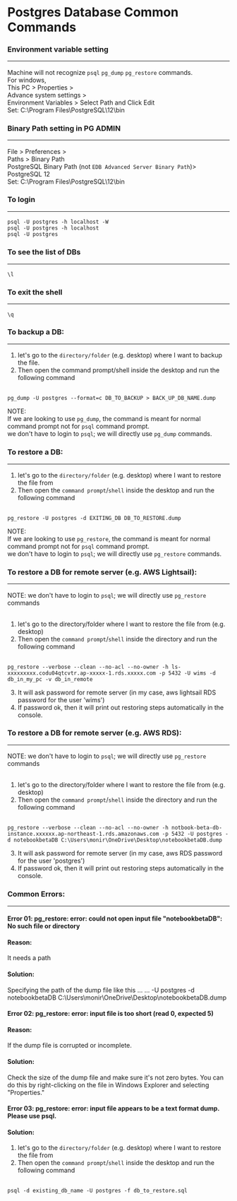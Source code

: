 # Postgres Database Common Commands

### Environment variable setting<hr>
Machine will not recognize `psql` `pg_dump` `pg_restore` commands.<br>
For windows, <br>
This PC > Properties > <br>
Advance system settings > <br>
Environment Variables > Select Path and Click Edit<br>
Set: C:\Program Files\PostgreSQL\12\bin

### Binary Path setting in PG ADMIN<hr>
File > Preferences > <br>
Paths > Binary Path<br>
PostgreSQL Binary Path (not `EDB Advanced Server Binary Path`)> PostgreSQL 12<br>
Set: C:\Program Files\PostgreSQL\12\bin


### To login<hr>
`psql -U postgres -h localhost -W`<br>
`psql -U postgres -h localhost`<br>
`psql -U postgres`<br>


### To see the list of DBs<hr>
`\l`<br>


### To exit the shell<hr>
`\q`<br>


### To backup a DB:<hr>
1. let's go to the `directory/folder` (e.g. desktop) where I want to backup the file.<br>
2. Then open the command prompt/shell inside the desktop and run the following command <br><br>
```
pg_dump -U postgres --format=c DB_TO_BACKUP > BACK_UP_DB_NAME.dump
```
NOTE: <br>
If we are looking to use `pg_dump`, the command is meant for normal command prompt not for `psql` command prompt.<br>
we don't have to login to `psql`; we will directly use `pg_dump` commands. <br>


### To restore a DB:<hr>
1. let's go to the `directory/folder` (e.g. desktop) where I want to restore the file from<br>
2. Then open the `command prompt`/`shell` inside the desktop and run the following command <br><br>
```
pg_restore -U postgres -d EXITING_DB DB_TO_RESTORE.dump
```
NOTE: <br>
If we are looking to use `pg_restore`, the command is meant for normal command prompt not for `psql` command prompt.<br>
we don't have to login to `psql`; we will directly use `pg_restore` commands. <br>


### To restore a DB for remote server (e.g. AWS Lightsail):<hr>
NOTE: we don't have to login to `psql`; we will directly use `pg_restore` commands<br><br>
1. let's go to the directory/folder where I want to restore the file from (e.g. desktop)<br>
2. Then open the `command prompt`/`shell` inside the directory and run the following command <br><br>
```
pg_restore --verbose --clean --no-acl --no-owner -h ls-xxxxxxxxx.codu04qtcvtr.ap-xxxxx-1.rds.xxxxx.com -p 5432 -U wims -d db_in_my_pc -v db_in_remote
```
3. It will ask password for remote server (in my case, aws lightsail RDS password for the user 'wims')
4. If password ok, then it will print out restoring steps automatically in the console.


### To restore a DB for remote server (e.g. AWS RDS):<hr>
NOTE: we don't have to login to `psql`; we will directly use `pg_restore` commands<br><br>
1. let's go to the directory/folder where I want to restore the file from (e.g. desktop)<br>
2. Then open the `command prompt`/`shell` inside the directory and run the following command <br><br>
```
pg_restore --verbose --clean --no-acl --no-owner -h notbook-beta-db-instance.xxxxxx.ap-northeast-1.rds.amazonaws.com -p 5432 -U postgres -d notebookbetaDB C:\Users\monir\OneDrive\Desktop\notebookbetaDB.dump
```
3. It will ask password for remote server (in my case, aws RDS password for the user 'postgres')
4. If password ok, then it will print out restoring steps automatically in the console.

### Common Errors:<hr>

#### Error 01: pg_restore: error: could not open input file "notebookbetaDB": No such file or directory<br>
#### Reason: 
It needs a path
#### Solution: 
Specifying the path of the dump file like this ... ... -U postgres -d notebookbetaDB C:\Users\monir\OneDrive\Desktop\notebookbetaDB.dump


#### Error 02: pg_restore: error: input file is too short (read 0, expected 5)<br>
#### Reason: 
If the dump file is corrupted or incomplete. <br>
#### Solution: 
Check the size of the dump file and make sure it's not zero bytes. You can do this by right-clicking on the file in Windows Explorer and selecting "Properties."<br>

#### Error 03: pg_restore: error: input file appears to be a text format dump. Please use psql.<br>
#### Solution: 
1. let's go to the `directory/folder` (e.g. desktop) where I want to restore the file from<br>
2. Then open the `command prompt`/`shell` inside the desktop and run the following command <br><br>
```
psql -d existing_db_name -U postgres -f db_to_restore.sql
```



